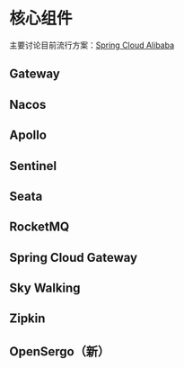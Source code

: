 # 核心组件

主要讨论目前流行方案：[Spring Cloud Alibaba](https://sca.aliyun.com/)

## Gateway

## Nacos

## Apollo

## Sentinel

## Seata

## RocketMQ

## Spring Cloud Gateway

## Sky Walking

## Zipkin

## OpenSergo（新）
